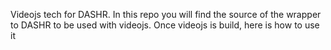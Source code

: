 Videojs tech for DASHR.
In this repo you will find the source of the wrapper to DASHR to be used with videojs.
Once videojs is build, here is how to use it
<script src=”videojs.js” />
<video id="example_video_1" class="video-js vjs-default-skin" controls autoplay width="640" height="264"
     poster="http://video-js.zencoder.com/oceans-clip.png"
      data-setup='{"DASHR_API" : "../../AxthimaDASH/api", "preselected_tracks" : { "video" : {"id_aset" : 0, "id_rep" : 0} }, "techOrder": [“html5”, “flash”, "axthima"] }'>
    <source src="../../car-20120827-manifest.mpd" type='video/dash' />
  </video>
It works the same way other technologies does.
Source type  : video/dash
Options to specify in data-setup :
 DASHR_API, where is the DASHR api located.  
preselected_tracks (optionnal) : It’s used to tell DASHR with which tracks to start the playing. To come : it will be possible to choose with an attribute such as language
Don’t hesitate to specify alternative source type in case of your visitors browser doesn’t support Media API.
In downloads you can find a build version of videojs integrating this wrapper.
Exemple in action on : 
